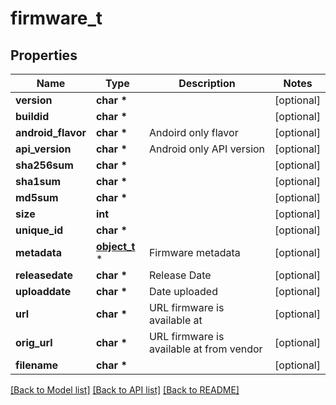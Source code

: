 # firmware_t

## Properties
Name | Type | Description | Notes
------------ | ------------- | ------------- | -------------
**version** | **char \*** |  | [optional] 
**buildid** | **char \*** |  | [optional] 
**android_flavor** | **char \*** | Andoird only flavor | [optional] 
**api_version** | **char \*** | Android only API version | [optional] 
**sha256sum** | **char \*** |  | [optional] 
**sha1sum** | **char \*** |  | [optional] 
**md5sum** | **char \*** |  | [optional] 
**size** | **int** |  | [optional] 
**unique_id** | **char \*** |  | [optional] 
**metadata** | [**object_t**](.md) \* | Firmware metadata | [optional] 
**releasedate** | **char \*** | Release Date | [optional] 
**uploaddate** | **char \*** | Date uploaded | [optional] 
**url** | **char \*** | URL firmware is available at | [optional] 
**orig_url** | **char \*** | URL firmware is available at from vendor | [optional] 
**filename** | **char \*** |  | [optional] 

[[Back to Model list]](../README.md#documentation-for-models) [[Back to API list]](../README.md#documentation-for-api-endpoints) [[Back to README]](../README.md)


